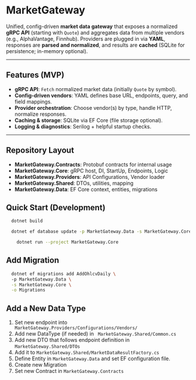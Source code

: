 # MarketGateway

Unified, config-driven **market data gateway** that exposes a normalized **gRPC API** (starting with `Quote`) and aggregates data from multiple vendors (e.g., AlphaVantage, Finnhub). Providers are plugged in via **YAML**, responses are **parsed and normalized**, and results are **cached** (SQLite for persistence; in-memory optional).

---

## Features (MVP)

- **gRPC API**: `Fetch` normalized market data (initially `Quote` by symbol).
- **Config-driven vendors**: YAML defines base URL, endpoints, query, and field mappings.
- **Provider orchestration**: Choose vendor(s) by type, handle HTTP, normalize responses.
- **Caching & storage**: SQLite via EF Core (file storage optional).
- **Logging & diagnostics**: Serilog + helpful startup checks.

---

## Repository Layout

- **MarketGateway.Contracts**: Protobuf contracts for internal usage
- **MarketGateway.Core**: gRPC host, DI, StartUp, Endpoints, Logic
- **MarketGateway.Providers**: API Configurations, Vendor loader
- **MarketGateway.Shared**: DTOs, utilities, mapping
- **MarketGateway.Data**: EF Core context, entities, migrations


## Quick Start (Development)
```bash
  dotnet build
```
```bash
  dotnet ef database update -p MarketGateway.Data -s MarketGateway.Core
```

```bash
    dotnet run --project MarketGateway.Core
```
## Add Migration
```bash
  dotnet ef migrations add AddOhlcvDaily \   
  -p MarketGateway.Data \
  -s MarketGateway.Core \
  -o Migrations
```

## Add a New Data Type

1. Set new endpoint into ```` MarketGateway.Providers/Configurations/Vendors/````
2. Add new DataType (if needed) in ``` MarketGateway.Shared/Common.cs```
3. Add new DTO that follows endpoint definition in ```MarketGateway.Shared/DTOs```
4. Add it to ```MarketGateway.Shared/MarketDataResultFactory.cs```
5. Define Entity in ```MarketGateway.Data``` and set EF configuration file.
6. Create new Migration
7. Set new Contract in ```MarketGateway.Contracts```
